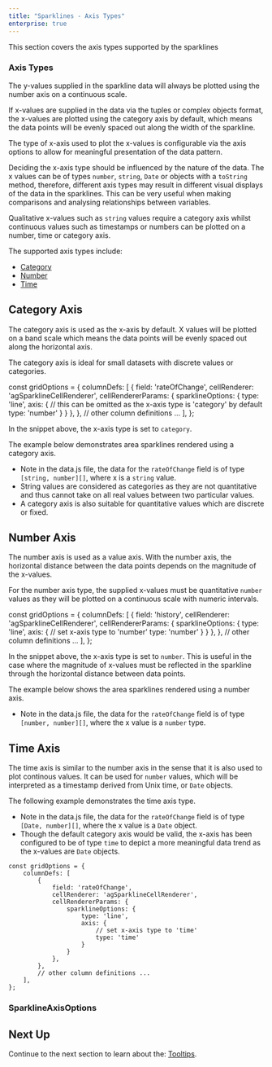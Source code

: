 ```yaml
---
title: "Sparklines - Axis Types"
enterprise: true
---
```


This section covers the axis types supported by the sparklines

### Axis Types

The y-values supplied in the sparkline data will always be plotted using the number axis on a continuous scale.

If x-values are supplied in the data via the tuples or complex objects format, the x-values are plotted using the category axis by default, which means the data points will be evenly spaced out along the width of the sparkline.

The type of x-axis used to plot the x-values is configurable via the axis options to allow for meaningful presentation of the data pattern.

Deciding the x-axis type should be influenced by the nature of the data. The x values can be of types `number`, `string`, `Date` or objects with a `toString` method, therefore,
different axis types may result in different visual displays of the data in the sparklines. This can be very useful when making comparisons and analysing relationships between variables.

Qualitative x-values such as `string` values require a category axis whilst continuous values such as timestamps or numbers can be plotted on a number, time or category axis.

The supported axis types include:
- [Category](/sparklines-axis/#category-axis)
- [Number](/sparklines-axis/#number-axis)
- [Time](/sparklines-axis/#time-axis)

## Category Axis

The category axis is used as the x-axis by default. X values will be plotted on a band scale which means the data points will be evenly spaced out along the horizontal axis.

The category axis is ideal for small datasets with discrete values or categories.

<snippet>
const gridOptions = {
    columnDefs: [
        {
            field: 'rateOfChange',
            cellRenderer: 'agSparklineCellRenderer',
            cellRendererParams: {
                sparklineOptions: {
                    type: 'line',
                    axis: {
                        // this can be omitted as the x-axis type is 'category' by default
                        type: 'number'
                    }
                }
            },
        },
        // other column definitions ...
    ],
};
</snippet>

In the snippet above, the x-axis type is set to `category`.

The example below demonstrates area sparklines rendered using a category axis.

- Note in the data.js file, the data for the `rateOfChange` field is of type `[string, number][]`, where x is a `string` value.
- String values are considered as categories as they are not quantitative and thus cannot take on all real values between two particular values.
- A category axis is also suitable for quantitative values which are discrete or fixed.

<grid-example title='Sparkline Category Axis' name='sparkline-category-axis' type='generated' options='{ "enterprise": true, "exampleHeight": 585, "modules": ["clientside", "sparklines"] }'></grid-example>


## Number Axis

The number axis is used as a value axis. With the number axis, the horizontal distance between the data points depends on the magnitude of the x-values.

For the number axis type, the supplied x-values must be quantitative `number` values as they will be plotted on a continuous scale with numeric intervals.

<snippet>
const gridOptions = {
    columnDefs: [
        {
            field: 'history',
            cellRenderer: 'agSparklineCellRenderer',
            cellRendererParams: {
                sparklineOptions: {
                    type: 'line',
                    axis: {
                        // set x-axis type to 'number'
                        type: 'number'
                    }
                }
            },
        },
        // other column definitions ...
    ],
};
</snippet>

In the snippet above, the x-axis type is set to `number`. This is useful in the case where the magnitude of x-values must be reflected in the sparkline through the horizontal distance between data points.

The example below shows the area sparklines rendered using a number axis.

- Note in the data.js file, the data for the `rateOfChange` field is of type `[number, number][]`, where the x value is a `number` type.

<grid-example title='Sparkline Number Axis' name='sparkline-number-axis' type='generated' options='{ "enterprise": true, "exampleHeight": 585, "modules": ["clientside", "sparklines"] }'></grid-example>

## Time Axis

The time axis is similar to the number axis in the sense that it is also used to plot continous values. It can be used for `number` values, which will be interpreted as a timestamp derived from Unix time, or `Date` objects.

The following example demonstrates the time axis type.

- Note in the data.js file, the data for the `rateOfChange` field is of type `[Date, number][]`, where the x value is a `Date` object.
- Though the default category axis would be valid, the x-axis has been configured to be of type `time` to depict a more meaningful data trend as the x-values are `Date` objects.

```
const gridOptions = {
    columnDefs: [
        {
            field: 'rateOfChange',
            cellRenderer: 'agSparklineCellRenderer',
            cellRendererParams: {
                sparklineOptions: {
                    type: 'line',
                    axis: {
                        // set x-axis type to 'time'
                        type: 'time'
                    }
                }
            },
        },
        // other column definitions ...
    ],
};
```

<grid-example title='Sparkline Time Axis' name='sparkline-time-axis' type='generated' options='{ "enterprise": true, "exampleHeight": 585, "modules": ["clientside", "sparklines"] }'></grid-example>


### SparklineAxisOptions

<api-documentation source='sparklines-axis-types/resources/sparkline-axis-api.json' section='SparklineAxisOptions'></api-documentation>

## Next Up

Continue to the next section to learn about the: [Tooltips](/sparklines-tooltips/).
